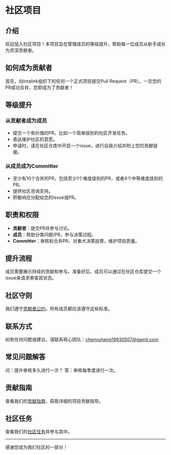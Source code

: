 # 社区项目

## 介绍

欢迎加入社区项目！本项目旨在管理成员的等级提升，帮助每一位成员从新手成长为资深贡献者。

## 如何成为贡献者

首先，向Intalink组织下的任何一个正式项目提交Pull Request（PR）。一旦您的PR成功合并，您即成为了贡献者！

## 等级提升

### 从贡献者成为成员

- 提交一个有价值的PR，比如一个简单级别的社区开发任务。
- 表达维护社区的意愿。
- 申请时，请在社区仓库中开启一个issue，进行自我介绍并附上您的贡献链接。

### 从成员成为Committer

- 至少有10个合并的PR，包括至少1个难度级别的PR，或者4个中等难度级别的PR。
- 提供社区咨询支持。
- 积极响应分配给您的Issue或PR。

## 职责和权限

- **贡献者**：提交PR并参与讨论。
- **成员**：帮助分类问题/PR，参与决策过程。
- **Committer**：审核和合并PR，对重大决策投票，维护项目质量。

## 提升流程

成员需要展示持续的贡献和参与。准备好后，成员可以通过在社区仓库提交一个issue来请求审查其状态。

## 社区守则

我们遵守[贡献者公约](https://www.contributor-covenant.org/zh-tw/)。所有成员都应该遵守这些标准。

## 联系方式

如有任何问题或建议，请联系核心团队：[chenyuheng19930507@gamil.com](1010747237@qq.com)

## 常见问题解答

问：提升审核多久进行一次？
答：审核每季度进行一次。

## 贡献指南

查看我们的[贡献指南](/CONTRIBUTING.md)，获取详细的项目贡献指导。

## 社区任务

查看我们的[社区任务](https://github.com/ytlmd/community/issues/1)并参与其中。

---

感谢您成为我们社区的一部分！
